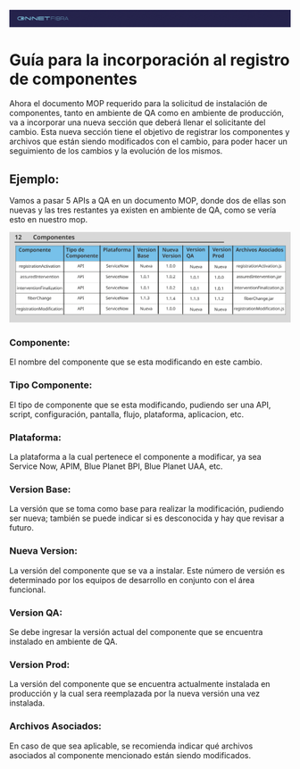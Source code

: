 ![header](../img/head-onf.png)

# Guía para la incorporación al registro de componentes

Ahora el documento MOP requerido para la solicitud de instalación de componentes, tanto en
ambiente de QA como en ambiente de producción, va a incorporar una nueva sección que deberá
llenar el solicitante del cambio.
Esta nueva sección tiene el objetivo de registrar los componentes y archivos que están siendo
modificados con el cambio, para poder hacer un seguimiento de los cambios y la evolución de los
mismos.

## Ejemplo:
Vamos a pasar 5 APIs a QA en un documento MOP, donde dos de ellas son nuevas y las tres
restantes ya existen en ambiente de QA, como se vería esto en nuestro mop.

![Componentes](../img/componentes-ejemplo.png)

### Componente:
El nombre del componente que se esta modificando en este cambio.

### Tipo Componente:
El tipo de componente que se esta modificando, pudiendo ser una API, script, configuración, pantalla, flujo, plataforma, aplicacion, etc.

### Plataforma:
La plataforma a la cual pertenece el componente a modificar, ya sea Service Now, APIM, Blue Planet BPI, Blue Planet UAA, etc.

### Version Base:
La versión que se toma como base para realizar la modificación, pudiendo ser nueva; también se puede indicar si es desconocida y hay que revisar a futuro.

### Nueva Version:
La versión del componente que se va a instalar. Este número de versión es determinado por los equipos de desarrollo en conjunto con el área funcional.

### Version QA:
Se debe ingresar la versión actual del componente que se encuentra instalado en ambiente de QA.

### Version Prod:
La versión del componente que se encuentra actualmente instalada en producción y la cual sera reemplazada por la nueva versión una vez instalada.

### Archivos Asociados:
En caso de que sea aplicable, se recomienda indicar qué archivos asociados al componente mencionado están siendo modificados.
